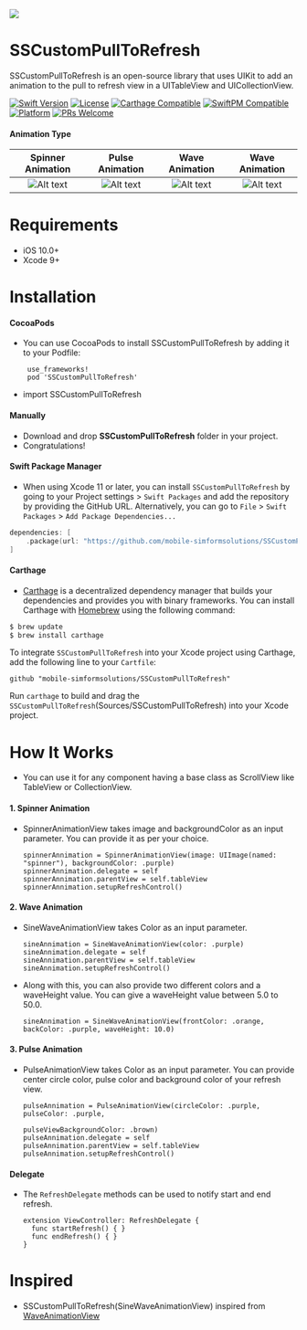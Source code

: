 <a href="https://www.simform.com/"><img src="https://github.com/SimformSolutionsPvtLtd/SSToastMessage/blob/master/simformBanner.png"></a>
# SSCustomPullToRefresh


SSCustomPullToRefresh is an open-source library that uses UIKit to add an animation to the pull to refresh view in a UITableView and UICollectionView.

[![Swift Version][swift-image]][swift-url]
[![License][license-image]][license-url]
[![Carthage Compatible][carthage-image]][carthage-url]
[![SwiftPM Compatible][spm-image]][spm-url]
[![Platform][platform-image]][platform-url]
[![PRs Welcome][PR-image]][PR-url]

#### Animation Type
| Spinner Animation | Pulse Animation | Wave Animation | Wave Animation |
| :--: | :-----: | :--: | :--: |
| ![Alt text](https://github.com/mobile-simformsolutions/SSCustomPullToRefresh/blob/feature/ProjectSetup/spinnerAnimation.gif?raw=true)  | ![Alt text](https://github.com/mobile-simformsolutions/SSCustomPullToRefresh/blob/feature/ProjectSetup/pulseAnimation.gif?raw=true) | ![Alt text](https://github.com/mobile-simformsolutions/SSCustomPullToRefresh/blob/feature/ProjectSetup/waveAnimation.gif?raw=true) | ![Alt text](https://github.com/mobile-simformsolutions/SSCustomPullToRefresh/blob/feature/ProjectSetup/waveSingleColor.gif?raw=true)

# Requirements
  - iOS 10.0+
  - Xcode 9+

# Installation
#### CocoaPods
 
- You can use CocoaPods to install SSCustomPullToRefresh by adding it to your Podfile:

       use_frameworks!
       pod 'SSCustomPullToRefresh'

- import SSCustomPullToRefresh

#### Manually
-   Download and drop **SSCustomPullToRefresh** folder in your project.
-   Congratulations!

#### Swift Package Manager
-   When using Xcode 11 or later, you can install `SSCustomPullToRefresh` by going to your Project settings > `Swift Packages` and add the repository by providing the GitHub URL. Alternatively, you can go to `File` > `Swift Packages` > `Add Package Dependencies...`
```swift
dependencies: [
    .package(url: "https://github.com/mobile-simformsolutions/SSCustomPullToRefresh.git", from: "1.0.0")
]
```

####  Carthage
-   [Carthage](https://github.com/Carthage/Carthage) is a decentralized dependency manager that builds your dependencies and provides you with binary frameworks. You can install Carthage with [Homebrew](http://brew.sh/) using the following command:
```bash
$ brew update
$ brew install carthage
```
To integrate `SSCustomPullToRefresh` into your Xcode project using Carthage, add the following line to your `Cartfile`:

```ogdl
github "mobile-simformsolutions/SSCustomPullToRefresh"
```
Run `carthage` to build and drag the `SSCustomPullToRefresh`(Sources/SSCustomPullToRefresh) into your Xcode project.

# How It Works
- You can use it for any component having a base class as ScrollView like TableView or CollectionView.

#### 1. Spinner Animation
- SpinnerAnimationView takes image and backgroundColor as an input parameter. You can provide it as per your choice.

      spinnerAnnimation = SpinnerAnimationView(image: UIImage(named: "spinner"), backgroundColor: .purple)           
      spinnerAnnimation.delegate = self   
      spinnerAnnimation.parentView = self.tableView    
      spinnerAnnimation.setupRefreshControl()

#### 2. Wave Animation
- SineWaveAnimationView takes Color as an input parameter.

      sineAnnimation = SineWaveAnimationView(color: .purple)           
      sineAnnimation.delegate = self 
      sineAnnimation.parentView = self.tableView
      sineAnnimation.setupRefreshControl()

- Along with this, you can also provide two different colors and a waveHeight value. You can give a waveHeight value between 5.0 to 50.0.

      sineAnnimation = SineWaveAnimationView(frontColor: .orange, backColor: .purple, waveHeight: 10.0)           
 
#### 3. Pulse Animation
- PulseAnimationView takes Color as an input parameter. You can provide center circle color, pulse color and background color of your refresh view. 

      pulseAnnimation = PulseAnimationView(circleColor: .purple, pulseColor: .purple, 
                                                                 pulseViewBackgroundColor: .brown)
      pulseAnnimation.delegate = self   
      pulseAnnimation.parentView = self.tableView
      pulseAnnimation.setupRefreshControl()

#### Delegate
- The `RefreshDelegate` methods can be used to notify start and end refresh.

      extension ViewController: RefreshDelegate {           
        func startRefresh() { }   
        func endRefresh() { }
      }

# Inspired 
-   SSCustomPullToRefresh(SineWaveAnimationView) inspired from [WaveAnimationView](https://github.com/noa4021J/WaveAnimationView)



[swift-image]:https://img.shields.io/badge/swift-5.0-orange.svg
[swift-url]: https://swift.org/
[carthage-image]:https://img.shields.io/badge/Carthage-compatible-4BC51D.svg?style=flat
[carthage-url]: https://github.com/Carthage/Carthage
[spm-image]:https://img.shields.io/badge/SwiftPM-compatible-brightgreen.svg
[spm-url]: https://swift.org/package-manager
[license-image]: https://img.shields.io/badge/License-MIT-blue.svg
[license-url]: LICENSE
[travis-image]: https://img.shields.io/travis/dbader/node-datadog-metrics/master.svg?style=flat-square
[travis-url]: https://travis-ci.org/dbader/node-datadog-metrics
[codebeat-image]: https://codebeat.co/assets/svg/badges/C-ffb83f-7198e9a1b7ad7f73977b0c9a5c7c3fffbfa25f262510e5681fd8f5a3188216b0.svg
[codebeat-url]: https://codebeat.co/projects/github-com-vsouza-awesomeios-com
[platform-image]:https://img.shields.io/cocoapods/p/LFAlertController.svg?style=flat
[platform-url]:http://cocoapods.org/pods/LFAlertController
[cocoa-image]:https://img.shields.io/cocoapods/v/EZSwiftExtensions.svg
[cocoa-url]:https://img.shields.io/cocoapods/v/LFAlertController.svg
[PR-image]:https://img.shields.io/badge/PRs-welcome-brightgreen.svg?style=flat-square
[PR-url]:http://makeapullrequest.com
